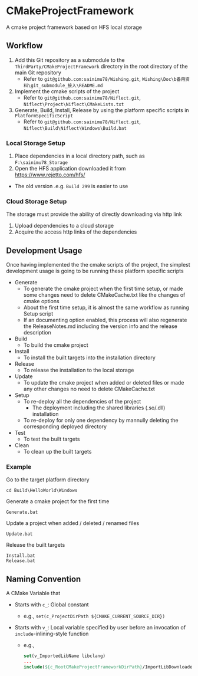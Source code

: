 # CMakeProjectFramework

A cmake project framework based on HFS local storage

## Workflow

1. Add this Git repository as a submodule to the `ThirdParty/CMakeProjectFramework` directory in the root directory of the main Git repository
   - Refer to `git@github.com:sainimu78/Wishing.git`, `Wishing\Doc\b备用资料\git_submodule_接入\README.md`
2. Implement the cmake scripts of the project
   - Refer to `git@github.com:sainimu78/Niflect.git`, `Niflect\Project\Niflect\CMakeLists.txt`
3. Generate, Build, Install, Release by using the platform specific scripts in `PlatformSpecificScript`
   - Refer to `git@github.com:sainimu78/Niflect.git`, `Niflect\Build\Niflect\Windows\Build.bat`

### Local Storage Setup

1. Place dependencies in a local directory path, such as `F:\sainimu78_Storage`
2. Open the HFS application downloaded it from https://www.rejetto.com/hfs/
  - The old version .e.g. `Build 299` is easier to use

### Cloud Storage Setup

The storage must provide the ability of directly downloading via http link

1. Upload dependencies to a cloud storage
2. Acquire the access http links of the dependencies

## Development Usage

Once having implemented the the cmake scripts of the project, the simplest development usage is going to be running these platform specific scripts

- Generate
  - To generate the cmake project when the first time setup, or made some changes need to delete CMakeCache.txt like the changes of cmake options
  - About the first time setup, it is almost the same workflow as running Setup script
  - If an documenting option enabled, this process will also regenerate the ReleaseNotes.md including the version info and the release description
- Build
  - To build the cmake project
- Install
  - To install the built targets into the installation directory
- Release
  - To release the installation to the local storage
- Update
  - To update the cmake project when added or deleted files or made any other changes no need to delete CMakeCache.txt
- Setup
  - To re-deploy all the dependencies of the project
    - The deployment including the shared libraries (.so/.dll) installation
  - To re-deploy for only one dependency by mannully deleting the corresponding deployed directory
- Test
  - To test the built targets
- Clean
  - To clean up the built targets

### Example

Go to the target platform directory

```
cd Build\HelloWorld\Windows
```

Generate a cmake project for the first time

```
Generate.bat
```

Update a project when added / deleted / renamed files

```
Update.bat
```

Release the built targets

```
Install.bat
Release.bat
```

## Naming Convention

A CMake Variable that

- Starts with `c_`: Global constant

  - e.g., `set(c_ProjectDirPath ${CMAKE_CURRENT_SOURCE_DIR})`

- Starts with `v_`: Local variable specified by user before an invocation of `include`-inlining-style function

  - e.g., 

    ```cmake
    set(v_ImportedLibName libclang)
    ...
    include(${c_RootCMakeProjectFrameworkDirPath}/ImportLibDownloaded.cmake)
    ```

    